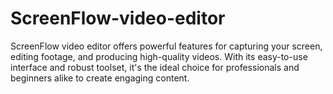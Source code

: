 # ScreenFlow-video-editor
ScreenFlow video editor offers powerful features for capturing your screen, editing footage, and producing high-quality videos. With its easy-to-use interface and robust toolset, it's the ideal choice for professionals and beginners alike to create engaging content.
